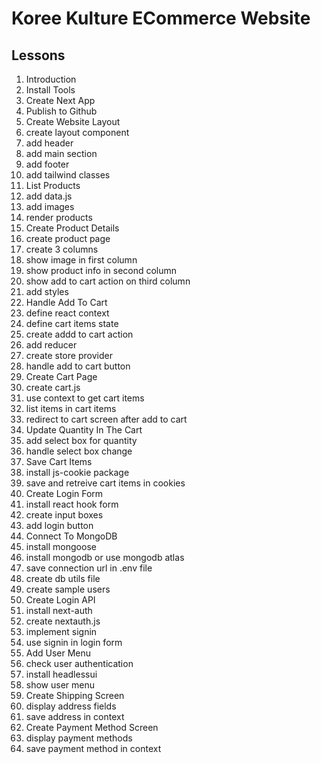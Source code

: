 # Koree Kulture ECommerce Website

## Lessons

1. Introduction
2. Install Tools
3. Create Next App
4. Publish to Github
5. Create Website Layout
  1. create layout component
  2. add header
  3. add main section
  4. add footer
  5. add tailwind classes
6. List Products
  1. add data.js
  2. add images
  3. render products
7. Create Product Details
  1. create product page
  2. create 3 columns
  3. show image in first column
  4. show product info in second column
  5. show add to cart action on third column
  6. add styles
8. Handle Add To Cart
  1. define react context
  2. define cart items state
  3. create addd to cart action
  4. add reducer
  5. create store provider
  6. handle add to cart button
9. Create Cart Page
  1. create cart.js
  2. use context to get cart items
  3. list items in cart items
  4. redirect to cart screen after add to cart
10. Update Quantity In The Cart
  1. add select box for quantity
  2. handle select box change
11. Save Cart Items
  1. install js-cookie package
  2. save and retreive cart items in cookies
12. Create Login Form
  1. install react hook form
  2. create input boxes
  3. add login button
13. Connect To MongoDB
  1. install mongoose
  2. install mongodb or use mongodb atlas
  3. save connection url in .env file
  4. create db utils file
  5. create sample users
14. Create Login API
  1. install next-auth
  2. create nextauth.js
  3. implement signin
  4. use signin in login form
15. Add User Menu
  1. check user authentication
  2. install headlessui
  3. show user menu
16. Create Shipping Screen
  1. display address fields
  2. save address in context
17. Create Payment Method Screen
  1. display payment methods
  2. save payment method in context